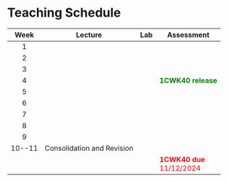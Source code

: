 # Teaching Schedule

| Week | Lecture | Lab| Assessment | 
|:----:|--------|---------| ----------|
|  1   | [](chap:differentialEquation)  | [](chap:differentialEquation:exercises)|
|  2   | [](chap:complexNumber)         | [](chap:complexNumber:exercises) |
|  3   | [](chap:interpolating)         | [](chap:interpolating:exercises) |
|  4   | [](chap:derivation)            | [](chap:derivation:exercises)     | <span style="color:green">**1CWK40 release**</span> |
|  5   | [](chap:errorConstant)         | [](chap:errorConstant:exercise)   | 
|  6   | [](chap:stability1)            | [](chap:stability1:exercise)      |
|  7   | [](chap:stability2)            | [](chap:stability2:exercise)      |
|  8   | [](chap:stiff)                 | [](chap:stiff:exercise)           |
|  9   | [](chap:sparseMatrix)          | [](chap:sparseMatrix:exercise)    | 
| 10--11 | Consolidation and Revision   |                                   |  
|      |                                |                                   |  <span style="color:red">**1CWK40 due**<br>11/12/2024</span>  |

